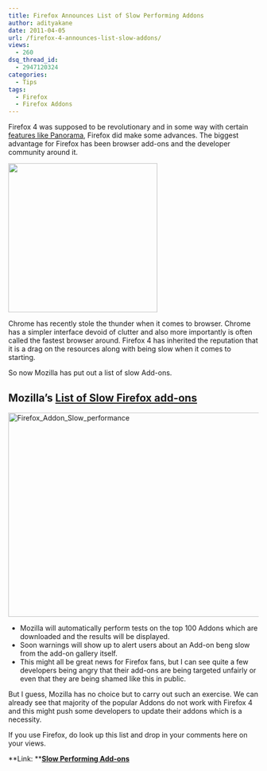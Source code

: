 ```yaml
---
title: Firefox Announces List of Slow Performing Addons
author: adityakane
date: 2011-04-05
url: /firefox-4-announces-list-slow-addons/
views:
  - 260
dsq_thread_id:
  - 2947120324
categories:
  - Tips
tags:
  - Firefox
  - Firefox Addons
---
```

Firefox 4 was supposed to be revolutionary and in some way with certain <a href="http://devilsworkshop.org/panorama-tabs-firefox4-browser-beat/" target="_blank">features like Panorama</a>, Firefox did make some advances. The biggest advantage for Firefox has been browser add-ons and the developer community around it.

[<img class="alignnone size-full wp-image-32947" title="Firefox_browser_logo" src="http://cdn.devilsworkshop.org/files/2010/11/Firefox_browser_logo.png" alt="" width="300" height="300" />][1]

Chrome has recently stole the thunder when it comes to browser. Chrome has a simpler interface devoid of clutter and also more importantly is often called the fastest browser around. Firefox 4 has inherited the reputation that it is a drag on the resources along with being slow when it comes to starting.

So now Mozilla has put out a list of slow Add-ons.

## Mozilla’s <a href="https://addons.mozilla.org/en-US/firefox/performance/" onclick="_gaq.push(['_trackEvent', 'outbound-article', 'https://addons.mozilla.org/en-US/firefox/performance/', 'List of Slow Firefox add-ons']);" target="_blank">List of Slow Firefox add-ons</a>

[<img style="background-image: none; padding-left: 0px; padding-right: 0px; display: inline; padding-top: 0px; border: 0px;" title="Firefox_Addon_Slow_performance" src="http://cdn.devilsworkshop.org/files/2011/04/Firefox_Addon_Slow_performance_thumb.png" border="0" alt="Firefox_Addon_Slow_performance" width="570" height="411" />][2]

  * Mozilla will automatically perform tests on the top 100 Addons which are downloaded and the results will be displayed.
  * Soon warnings will show up to alert users about an Add-on beng slow from the add-on gallery itself.
  * This might all be great news for Firefox fans, but I can see quite a few developers being angry that their add-ons are being targeted unfairly or even that they are being shamed like this in public.

But I guess, Mozilla has no choice but to carry out such an exercise. We can already see that majority of the popular Addons do not work with Firefox 4 and this might push some developers to update their addons which is a necessity.

If you use Firefox, do look up this list and drop in your comments here on your views.

**Link: **<a href="https://addons.mozilla.org/en-US/firefox/performance/" onclick="_gaq.push(['_trackEvent', 'outbound-article', 'https://addons.mozilla.org/en-US/firefox/performance/', 'Slow Performing Add-ons']);" target="_blank"><strong>Slow Performing Add-ons</strong></a>

 [1]: http://cdn.devilsworkshop.org/files/2010/11/Firefox_browser_logo.png
 [2]: http://cdn.devilsworkshop.org/files/2011/04/Firefox_Addon_Slow_performance.png
